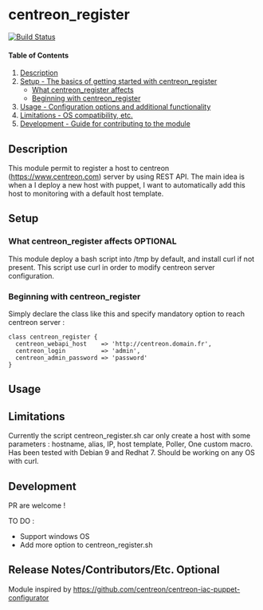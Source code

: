 
# centreon_register

[![Build Status](https://travis-ci.org/hdep/puppet-centreon_register.svg?branch=master)](https://travis-ci.org/hdep/puppet-centreon_register)

#### Table of Contents

1. [Description](#description)
2. [Setup - The basics of getting started with centreon_register](#setup)
    * [What centreon_register affects](#what-centreon_register-affects)
    * [Beginning with centreon_register](#beginning-with-centreon_register)
3. [Usage - Configuration options and additional functionality](#usage)
4. [Limitations - OS compatibility, etc.](#limitations)
5. [Development - Guide for contributing to the module](#development)

## Description

This module permit to register a host to centreon (https://www.centreon.com) server by using REST API.
The main idea is when a I deploy a new host with puppet, I want to automatically add this host to monitoring with a default host template.

## Setup

### What centreon_register affects **OPTIONAL**

This module deploy a bash script into /tmp by default, and install curl if not present.
This script use curl in order to modify centreon server configuration.



### Beginning with centreon_register

Simply declare the class like this and specify mandatory option to reach centreon server :

```
class centreon_register {
  centreon_webapi_host    => 'http://centreon.domain.fr',
  centreon_login          => 'admin',
  centreon_admin_password => 'password'
}
```

## Usage




## Limitations

Currently the script centreon_register.sh car only create a host with some parameters : hostname, alias, IP, host template, Poller, One custom macro.
Has been tested with Debian 9 and Redhat 7. Should be working on any OS with curl.

## Development

PR are welcome !

TO DO :

* Support windows OS
* Add more option to centreon_register.sh

## Release Notes/Contributors/Etc. **Optional**

Module inspired by  https://github.com/centreon/centreon-iac-puppet-configurator
